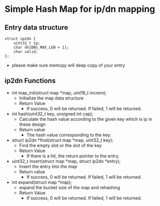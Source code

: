 # Simple Hash Map for ip/dn mapping

## Entry data structure
```sh=
struct ip2dn {
	uint32_t ip;
	char dn[DNS_MAX_LEN + 1];
	char valid;
};
```
- please make sure memcpy will deep copy of your entry

## ip2dn Functions
- int map_init(struct map *map, uint16_t increm);
	- Initialize the map data structure
	- Return Value
		- If success, 0 will be returned. If failed, 1 will be returned.
- int hash(uint32_t key, unsigned int cap); 
	- Calculate the hash value according to the given key which is ip in these design
	- Return value
		- The hash value corresponding to the key.
- struct ip2dn *find(struct map *map, uint32_t key);
	- Find the empty slot or the slot of the key
	- Return Value
		- If there is a hit, the return pointer to the entry.
- uint32_t insert(struct map *map, struct ip2dn *entry);
	- Insert the entry into the map
	- Return value
		- If success, 0 will be returned. If failed, 1 will be returned.
- int expand(struct map *map);
	- expand the bucket size of the map and rehashing
	- Return Value
		- If success, 0 will be returned. If failed, 1 will be returned.

